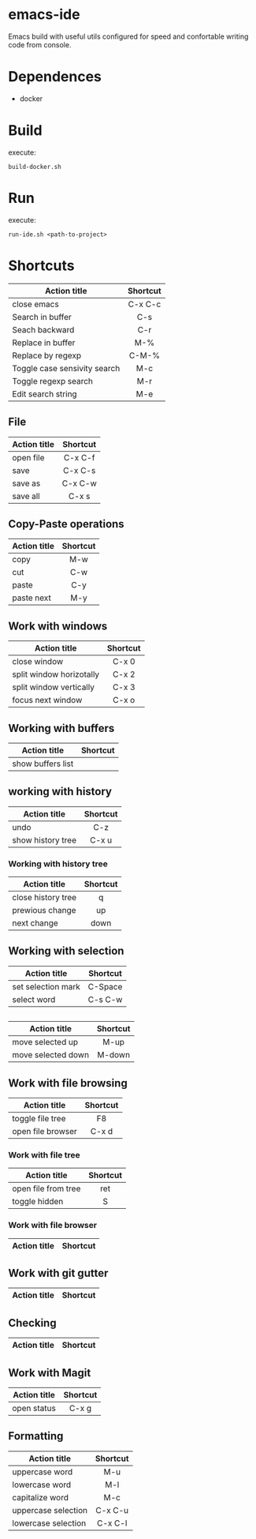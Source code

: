 # emacs-ide

Emacs build with useful utils configured for speed and confortable writing code from console.

# Dependences

- docker

# Build

execute:
```
build-docker.sh
```

# Run

execute:
```
run-ide.sh <path-to-project>
```


# Shortcuts

| Action title                 | Shortcut |
| ---------------------------- |:--------:|
| close emacs                  | C-x C-c  |
| Search in buffer             | C-s      |
| Seach backward               | C-r      |
| Replace in buffer            | M-%      |
| Replace by regexp            | C-M-%    |
| Toggle case sensivity search | M-c      |
| Toggle regexp search         | M-r      |
| Edit search string           | M-e      |


## File

| Action title      | Shortcut |
| ----------------- |:--------:|
| open file         | C-x C-f  |
| save              | C-x C-s  |
| save as           | C-x C-w  |
| save all          | C-x s    |


## Copy-Paste operations

| Action title      | Shortcut |
| ----------------- |:--------:|
| copy              | M-w      |
| cut               | C-w      |
| paste             | C-y      |
| paste next        | M-y      |


## Work with windows

| Action title             | Shortcut |
| ------------------------ |:--------:|
| close window             | C-x 0    |
| split window horizotally | C-x 2    |
| split window vertically  | C-x 3    |
| focus next window        | C-x o    |


## Working with buffers

| Action title      | Shortcut |
| ----------------- |:--------:|
| show buffers list |          |


## working with history

| Action title       | Shortcut |
| ------------------ |:--------:|
| undo               | C-z      |
| show history tree  | C-x u    |


### Working with history tree

| Action title       | Shortcut |
| ------------------ |:--------:|
| close history tree | q        |
| prewious change    | up       |
| next change        | down     |


## Working with selection

| Action title       | Shortcut |
| ------------------ |:--------:|
| set selection mark | C-Space  |
| select word        | C-s C-w   


##

| Action title       | Shortcut |
| ------------------ |:--------:|
| move selected up   | M-up     |
| move selected down | M-down   |


## Work with file browsing 

| Action title        | Shortcut |
| ------------------- |:--------:|
| toggle file tree    | F8       |
| open file browser   | C-x d    |


### Work with file tree
| Action title        | Shortcut |
| ------------------- |:--------:|
| open file from tree | ret      |
| toggle hidden       | S        |

### Work with file browser

| Action title      | Shortcut |
| ----------------- |:--------:|


## Work with git gutter

| Action title      | Shortcut |
| ----------------- |:--------:|


## Checking

| Action title      | Shortcut |
| ----------------- |:--------:|


## Work with Magit
| Action title      | Shortcut |
| ----------------- |:--------:|
| open status       | C-x g    |


## Formatting
| Action title           | Shortcut |
| ---------------------- |:--------:|
| uppercase word         | M-u      |
| lowercase word         | M-l      |
| capitalize word        | M-c      |
| uppercase selection    | C-x C-u  |
| lowercase selection    | C-x C-l  |